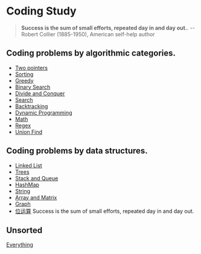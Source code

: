 # Coding Study

>**Success is the sum of small efforts, repeated day in and day out.**.
>--Robert Collier (1885-1950), American self-help author

## Coding problems by algorithmic categories.

- [Two pointers](two-pointers/README.md)
- [Sorting](sorting/README.md)
- [Greedy](greedy/README.md)
- [Binary Search](binary-search/README.md)
- [Divide and Conquer](divide-conquer/README.md)
- [Search](search/README.md)
- [Backtracking](backtracking/README.md)
- [Dynamic Programming](dynamic-programming/README.md)
- [Math](math/README.md)
- [Regex](regex/README.md)
- [Union Find](union-find/README.md)

## Coding problems by data structures.

- [Linked List](linked-list/README.md)
- [Trees](tree/README.md)
- [Stack and Queue](stack-queue/README.md)
- [HashMap](hashmap/README.md)
- [String](string/README.md)
- [Array and Matrix](array-matrix/README.md)
- [Graph](graph/README.md)
- [位运算](Leetcode%20题解%20-%20位运算.md)
Success is the sum of small efforts, repeated day in and day out.

## Unsorted
[Everything](leetcode.md)